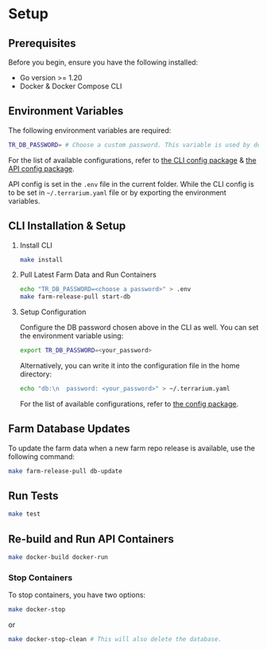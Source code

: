 # Setup

## Prerequisites

Before you begin, ensure you have the following installed:

- Go version >= 1.20
- Docker & Docker Compose CLI

## Environment Variables

The following environment variables are required:

```sh
TR_DB_PASSWORD= # Choose a custom password. This variable is used by docker-compose to set the password in the local Postgres server and is used in the API to connect to the database.
```

For the list of available configurations, refer to [the CLI config package](src/cli/internal/config) & [the API config package](src/api/internal/config).

API config is set in the `.env` file in the current folder. While the CLI config is to be set in `~/.terrarium.yaml` file or by exporting the environment variables.

## CLI Installation & Setup

1. Install CLI

   ```sh
   make install
   ```

2. Pull Latest Farm Data and Run Containers

   ```sh
   echo "TR_DB_PASSWORD=<choose a password>" > .env
   make farm-release-pull start-db
   ```

3. Setup Configuration

   Configure the DB password chosen above in the CLI as well. You can set the environment variable using:

   ```sh
   export TR_DB_PASSWORD=<your_password>
   ```

   Alternatively, you can write it into the configuration file in the home directory:

   ```sh
   echo "db:\n  password: <your_password>" > ~/.terrarium.yaml
   ```

   For the list of available configurations, refer to [the config package](src/cli/internal/config).

## Farm Database Updates

To update the farm data when a new farm repo release is available, use the following command:

```sh
make farm-release-pull db-update
```

## Run Tests

```sh
make test
```

## Re-build and Run API Containers

```sh
make docker-build docker-run
```

### Stop Containers

To stop containers, you have two options:

```sh
make docker-stop
```

or

```sh
make docker-stop-clean # This will also delete the database.
```
